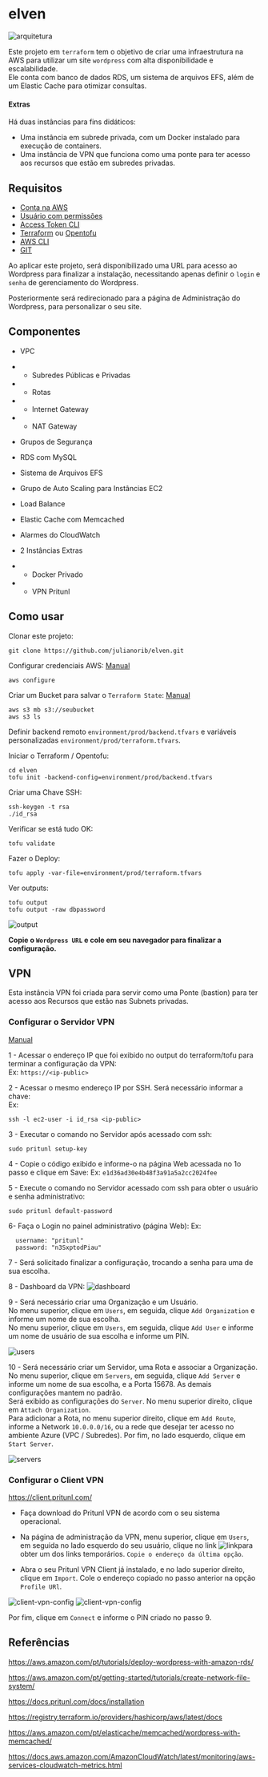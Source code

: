 # elven

![arquitetura](images/arch.png)


Este projeto em `terraform` tem o objetivo de criar uma infraestrutura na AWS para utilizar um site `wordpress` com alta disponibilidade e escalabilidade.\
Ele conta com banco de dados RDS, um sistema de arquivos EFS, além de um Elastic Cache para otimizar consultas.

#### Extras

Há duas instâncias para fins didáticos:
- Uma instância em subrede privada, com um Docker instalado para execução de containers.
- Uma instância de VPN que funciona como uma ponte para ter acesso aos recursos que estão em subredes privadas.


## Requisitos

- [Conta na AWS](https://signin.aws.amazon.com/signup?request_type=register)
- [Usuário com permissões](https://docs.aws.amazon.com/pt_br/streams/latest/dev/setting-up.html)
- [Access Token CLI](https://docs.aws.amazon.com/pt_br/workmail/latest/adminguide/personal_access-token.html#)
- [Terraform](https://developer.hashicorp.com/terraform/install) ou [Opentofu](https://opentofu.org/docs/intro/install/)
- [AWS CLI](https://docs.aws.amazon.com/pt_br/cli/latest/userguide/getting-started-install.html)
- [GIT](https://git-scm.com/downloads)

Ao aplicar este projeto, será disponibilizado uma URL para acesso ao Wordpress para finalizar a instalação, necessitando apenas definir o `login` e `senha` de gerenciamento do Wordpress. 

Posteriormente será redirecionado para a página de Administração do Wordpress, para personalizar o seu site.

## Componentes

- VPC 
- - Subredes Públicas e Privadas
- - Rotas
- - Internet Gateway
- - NAT Gateway
- Grupos de Segurança
- RDS com MySQL
- Sistema de Arquivos EFS
- Grupo de Auto Scaling para Instâncias EC2
- Load Balance 
- Elastic Cache com Memcached
- Alarmes do CloudWatch

- 2 Instâncias Extras
- - Docker Privado
- - VPN Pritunl

## Como usar

Clonar este projeto:
```
git clone https://github.com/julianorib/elven.git
```

Configurar credenciais AWS: [Manual](https://docs.aws.amazon.com/pt_br/cli/v1/userguide/cli-configure-files.html)
```
aws configure
```

Criar um Bucket para salvar o `Terraform State`: [Manual](https://awscli.amazonaws.com/v2/documentation/api/latest/index.html)
```
aws s3 mb s3://seubucket
aws s3 ls
```


Definir backend remoto `environment/prod/backend.tfvars` e variáveis personalizadas `environment/prod/terraform.tfvars`.


Iniciar o Terraform / Opentofu:
```
cd elven
tofu init -backend-config=environment/prod/backend.tfvars
```

Criar uma Chave SSH:
```
ssh-keygen -t rsa
./id_rsa
```

Verificar se está tudo OK:
```
tofu validate
```

Fazer o Deploy:
```
tofu apply -var-file=environment/prod/terraform.tfvars
```

Ver outputs:
```
tofu output
tofu output -raw dbpassword
```
![output](images/output.png)

**Copie o `Wordpress URL` e cole em seu navegador para finalizar a configuração.**


## VPN

Esta instância VPN foi criada para servir como uma Ponte (bastion) para ter acesso aos Recursos que estão nas Subnets privadas.

### Configurar o Servidor VPN

[Manual](https://docs.pritunl.com/docs/configuration-5)

1 - Acessar o endereço IP que foi exibido no output do terraform/tofu para terminar a configuração da VPN:\
Ex: `https://<ip-public>`

2 - Acessar o mesmo endereço IP por SSH. Será necessário informar a chave:\
Ex:
```
ssh -l ec2-user -i id_rsa <ip-public>
```

3 - Executar o comando no Servidor após acessado com ssh:
```
sudo pritunl setup-key
```

4 - Copie o código exibido e informe-o na página Web acessada no 1o passo e clique em Save:
Ex: `e1d36ad30e4b48f3a91a5a2cc2024fee`

5 - Execute o comando no Servidor acessado com ssh para obter o usuário e senha administrativo:
```
sudo pritunl default-password
```

6- Faça o Login no painel administrativo (página Web):
Ex:
```
  username: "pritunl"
  password: "n3SxptodPiau"
```
7 - Será solicitado finalizar a configuração, trocando a senha para uma de sua escolha.

8 - Dashboard da VPN:
![dashboard](images/dashboard-vpn.png)

9 - Será necessário criar uma Organização e um Usuário. \
No menu superior, clique em `Users`, em seguida, clique `Add Organization` e informe um nome de sua escolha.\
No menu superior, clique em `Users`, em seguida, clique `Add User` e informe um nome de usuário de sua escolha e informe um PIN.

![users](images/users-vpn.png)

10 - Será necessário criar um Servidor, uma Rota e associar a Organização.\
No menu superior, clique em `Servers`, em seguida, clique `Add Server` e informe um nome de sua escolha, e a Porta 15678. As demais configurações mantem no padrão.\
Será exibido as configurações do `Server`. No menu superior direito, clique em `Attach Organization`.\
Para adicionar a Rota, no menu superior direito, clique em `Add Route`, informe a Network `10.0.0.0/16`, ou a rede que desejar ter acesso no ambiente Azure (VPC / Subredes).
Por fim, no lado esquerdo, clique em `Start Server`.

![servers](images/server-vpn.png)

### Configurar o Client VPN

https://client.pritunl.com/

- Faça download do Pritunl VPN de acordo com o seu sistema operacional.

- Na página de administração da VPN, menu superior, clique em `Users`, em seguida no lado esquerdo do seu usuário, clique no link ![link](images/link.png)para obter um dos links temporários. `Copie o endereço da última opção`.

- Abra o seu Pritunl VPN Client já instalado, e no lado superior direito, clique em `Import`. Cole o endereço copiado no passo anterior na opção `Profile URl`.

![client-vpn-config](images/client-vpn1.png) ![client-vpn-config](images/client-vpn2.png) 

Por fim, clique em `Connect` e informe o PIN criado no passo 9.


## Referências


https://aws.amazon.com/pt/tutorials/deploy-wordpress-with-amazon-rds/

https://aws.amazon.com/pt/getting-started/tutorials/create-network-file-system/

https://docs.pritunl.com/docs/installation

https://registry.terraform.io/providers/hashicorp/aws/latest/docs

https://aws.amazon.com/pt/elasticache/memcached/wordpress-with-memcached/

https://docs.aws.amazon.com/AmazonCloudWatch/latest/monitoring/aws-services-cloudwatch-metrics.html

